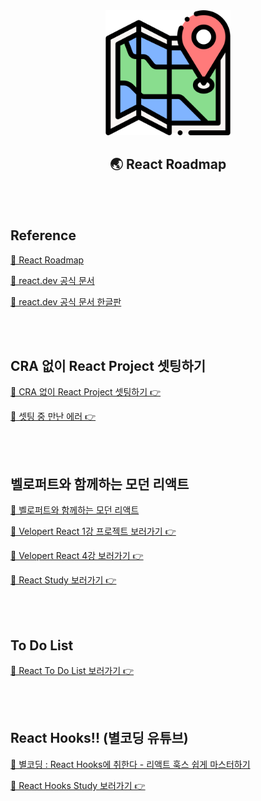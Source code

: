 <div align="center">
  <img width="200px;" src="./images/map.png"/>
</div>
<h2 align="center">🌏 React Roadmap</h2>

<br>
<br>

## Reference

[🔗 React Roadmap](https://roadmap.sh/react)

[🔗 react.dev 공식 문서](https://react.dev/learn)

[🔗 react.dev 공식 문서 한글판](https://react-ko.dev/learn#rendering-lists)

<br>
<br>

## CRA 없이 React Project 셋팅하기

[📁 CRA 없이 React Project 셋팅하기 👉](https://github.com/mireyhgnay/react-roadmap/blob/main/Study/01.%20CRA%20%EC%97%86%EC%9D%B4%20React%20Project%20%EC%85%8B%ED%8C%85%ED%95%98%EA%B8%B0.md)

[📁 셋팅 중 만난 에러 👉](https://github.com/mireyhgnay/react-roadmap/blob/main/Study/02.%20%EC%85%8B%ED%8C%85%20%EC%A4%91%20%EB%A7%8C%EB%82%9C%20%EC%97%90%EB%9F%AC.md)

<br>
<br>

## 벨로퍼트와 함께하는 모던 리액트

[🔗 벨로퍼트와 함께하는 모던 리액트](https://react.vlpt.us/)

[📁 Velopert React 1강 프로젝트 보러가기 👉](https://github.com/mireyhgnay/react-roadmap/tree/main/01_React)

[📁 Velopert React 4강 보러가기 👉](https://github.com/mireyhgnay/react-roadmap/tree/main/react_api)

[📔 React Study 보러가기 👉](https://github.com/mireyhgnay/react-roadmap/tree/main/Study)

<br>
<br>

## To Do List

[📁 React To Do List 보러가기 👉](https://github.com/mireyhgnay/react-todolist)

<br>
<Br>

## React Hooks!! (별코딩 유튜브)

[🔗 별코딩 : React Hooks에 취한다 - 리액트 훅스 쉽게 마스터하기](https://www.youtube.com/playlist?list=PLZ5oZ2KmQEYjwhSxjB_74PoU6pmFzgVMO)

[📔 React Hooks Study 보러가기 👉](https://github.com/mireyhgnay/react-roadmap/tree/main/Study/React%20Hooks)
